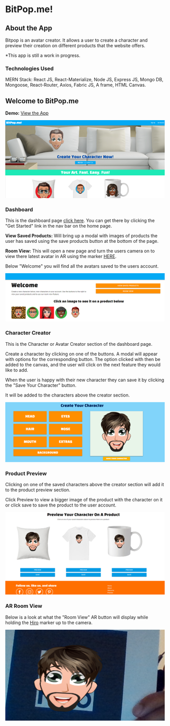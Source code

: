 # BitPop.me!

## About the App

Bitpop is an avatar creator. It allows a user to create a character and preview their creation on different products that the website offers.

*This app is still a work in progress. 


### Technologies Used 
MERN Stack: React JS, React-Materialize, Node JS, Express JS, Mongo DB, Mongoose, React-Router, Axios, Fabric JS, A frame, HTML Canvas.

## Welcome to BitPop.me

**Demo:** [View the App](https://stark-meadow-68885.herokuapp.com/)

![home page](readme-img1.png)

### Dashboard

This is the dashboard page [click here](https://stark-meadow-68885.herokuapp.com/saved). You can get there by clicking the "Get Started" link in the nav bar on the home page.

**View Saved Products:** Will bring up a modal with images of products the user has saved using the save products button at the bottom of the page.

**Room View:** This will open a new page and turn the users camera on to view there latest avatar in AR using the marker [HERE](https://pbs.twimg.com/media/C8j9bSHXkAUNSoh.jpg).

Below "Welcome" you will find all the avatars saved to the users account.

![welcome page](readme-img2.png)

### Character Creator

This is the Character or Avatar Creator section of the dashboard page.

Create a character by clicking on one of the buttons. A modal will appear with options for the corresponding button. The option clicked with then be added to the canvas, and the user will click on the next feature they would like to add.

When the user is happy with their new character they can save it by clicking the "Save Your Character" button.

It will be added to the characters above the creator section.

![character creator](readme-img3.png)

### Product Preview

Clicking on one of the saved characters above the creator section will add it to the product preview section.

Click Preview to view a bigger image of the product with the character on it or click save to save the product to the user account.

![product preview](readme-img4.png)

### AR Room View

Below is a look at what the "Room View" AR button will display while holding the [Hiro](https://pbs.twimg.com/media/C8j9bSHXkAUNSoh.jpg) marker up to the camera.

![ar preview](readme-img5.png)

